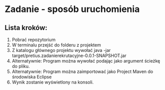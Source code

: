 # Zadanie - sposób uruchomienia
## Lista kroków:
1. Pobrać repozytorium
2. W terminalu przejść do folderu z projektem
3. Z katalogu głównego projektu wywołać java -jar target/pretius.zadanierekrutacyjne-0.0.1-SNAPSHOT.jar 
  1. Alternatywnie: Program można wywołać podając jako argument ścieżkę do pliku.
  2. Alternatywnie: Program można zaimportować jako Project Maven do środowiska Eclipse
4. Wynik zostanie wyświetlony na konsoli.
